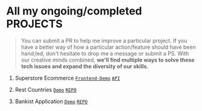 <!-- @format -->

# All my ongoing/completed PROJECTS

> You can submit a PR to help me improve a particular project. If you have a better way of how a particular action/feature should have been hand;led, don't hesitate to drop me a message or submit a PS.
> With our creative minds combined,
> **we'll find multiple ways to solve these tech issues and expand the diversity of our skills.**

1. Superstore Ecommerce
   [`Frontend-Demo`](https://web.dev/building-split-text-animations/)
   [`API`](https://dashboard.heroku.com/apps/ecommerce1-backend)

2. Rest Countries
   [`Demo`](https://gideon-rest-countries.netlify.app)
   [`REPO`](https://github.com/ThriledLokki983/isafs2-frontend-project)

3. Bankist Application
   [`Demo`](https://gideon-bankist-app.netlify.app)
   [`REPO`](https://github.com/ThriledLokki983/bankist-app)
